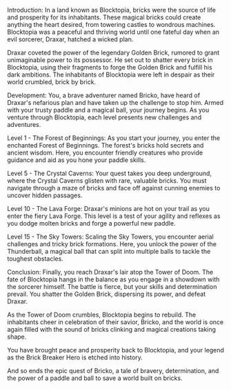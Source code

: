 Introduction:
In a land known as Blocktopia, bricks were the source of life and prosperity for its inhabitants. These magical bricks could create anything the heart desired, from towering castles to wondrous machines. Blocktopia was a peaceful and thriving world until one fateful day when an evil sorcerer, Draxar, hatched a wicked plan.

Draxar coveted the power of the legendary Golden Brick, rumored to grant unimaginable power to its possessor. He set out to shatter every brick in Blocktopia, using their fragments to forge the Golden Brick and fulfill his dark ambitions. The inhabitants of Blocktopia were left in despair as their world crumbled, brick by brick.

Development:
You, a brave adventurer named Bricko, have heard of Draxar's nefarious plan and have taken up the challenge to stop him. Armed with your trusty paddle and a magical ball, your journey begins. As you venture through Blocktopia, each level presents new challenges and adventures.

Level 1 - The Forest of Beginnings: As you start your journey, you enter the enchanted Forest of Beginnings. The forest's bricks hold secrets and ancient wisdom. Here, you encounter friendly creatures who provide guidance and aid as you hone your paddle skills.

Level 5 - The Crystal Caverns: Your quest takes you deep underground, where the Crystal Caverns glisten with rare, valuable bricks. You must navigate through a maze of bricks and face off against cunning enemies to uncover hidden passages.

Level 10 - The Lava Forge: Draxar's minions are hot on your trail as you enter the fiery Lava Forge. This level is a test of your agility and reflexes as you dodge molten bricks and forge a powerful new paddle.

Level 15 - The Sky Towers: Scaling the Sky Towers, you encounter aerial challenges and tricky brick formations. Here, you unlock the power of the Thunderball, a magical ball that can split into multiple balls to tackle the toughest obstacles.

Conclusion:
Finally, you reach Draxar's lair atop the Tower of Doom. The fate of Blocktopia hangs in the balance as you engage in a showdown with the sorcerer himself. The battle is fierce, but your skills and determination prevail. You shatter the Golden Brick, dispersing its power, and defeat Draxar.

As the Tower of Doom crumbles, Blocktopia begins to rebuild. The inhabitants cheer in celebration of their savior, Bricko, and the world is once again filled with the sound of bricks clinking and magical creations taking shape.

You have brought peace and prosperity back to Blocktopia, and your legend as the Brick Breaker Hero is etched into history.

And so ends the epic quest of Bricko, a tale of bravery, determination, and the power of a paddle and ball to save a world built on bricks.